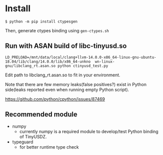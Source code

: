 # Install

```
$ python -m pip install ctypesgen
```

Then, generate ctypes binding using `gen-ctypes.sh`

## Run with ASAN build of libc-tinyusd.so

```
LD_PRELOAD=/mnt/data/local/clang+llvm-14.0.0-x86_64-linux-gnu-ubuntu-18.04/lib/clang/14.0.0/lib/x86_64-unkno  wn-linux-gnu/libclang_rt.asan.so python ctinyusd_test.py
```

Edit path to libclang_rt.asan.so to fit in your environment.

Note that there are few memory leaks(false positives?) exist in Python side(leaks reported even when running empty Python script).

https://github.com/python/cpython/issues/87469

## Recommended module

- numpy
  - currently numpy is a required module to develop/test Python binding of TinyUSDZ.
- typeguard
  - for better runtime type check
